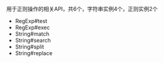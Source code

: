 用于正则操作的相关API，共6个，字符串实例4个，正则实例2个
- RegExp#test
- RegExp#exec
- String#match
- String#search
- String#split
- String#replace